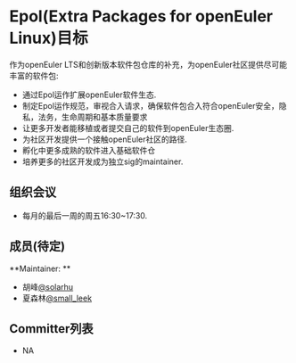 # Epol(Extra Packages for openEuler Linux)目标

作为openEuler LTS和创新版本软件包仓库的补充，为openEuler社区提供尽可能丰富的软件包:

- 通过Epol运作扩展openEuler软件生态.
- 制定Epol运作规范，审视合入请求，确保软件包合入符合openEuler安全，隐私，法务，生命周期和基本质量要求
- 让更多开发者能移植或者提交自己的软件到openEuler生态圈.
- 为社区开发提供一个接触openEuler社区的路径.
- 孵化中更多成熟的软件进入基础软件仓
- 培养更多的社区开发成为独立sig的maintainer.



## 组织会议

 - 每月的最后一周的周五16:30~17:30.


## 成员(待定)
**Maintainer: **
- 胡峰[@solarhu](https://gitee.com/solarhu)
- 夏森林[@small_leek](https://gitee.com/small_leek)

## Committer列表
- NA


